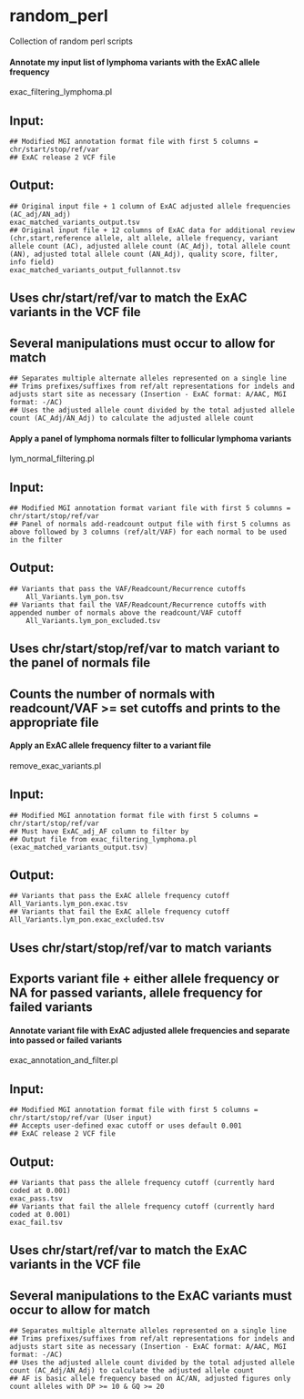 # random_perl
Collection of random perl scripts


#### Annotate my input list of lymphoma variants with the ExAC allele frequency
exac_filtering_lymphoma.pl
## Input:
    ## Modified MGI annotation format file with first 5 columns = chr/start/stop/ref/var
    ## ExAC release 2 VCF file
## Output:
    ## Original input file + 1 column of ExAC adjusted allele frequencies (AC_adj/AN_adj)
    exac_matched_variants_output.tsv
    ## Original input file + 12 columns of ExAC data for additional review (chr,start,reference allele, alt allele, allele frequency, variant allele count (AC), adjusted allele count (AC_Adj), total allele count (AN), adjusted total allele count (AN_Adj), quality score, filter, info field)
    exac_matched_variants_output_fullannot.tsv
## Uses chr/start/ref/var to match the ExAC variants in the VCF file
## Several manipulations must occur to allow for match
    ## Separates multiple alternate alleles represented on a single line
    ## Trims prefixes/suffixes from ref/alt representations for indels and adjusts start site as necessary (Insertion - ExAC format: A/AAC, MGI format: -/AC)
    ## Uses the adjusted allele count divided by the total adjusted allele count (AC_Adj/AN_Adj) to calculate the adjusted allele count


#### Apply a panel of lymphoma normals filter to follicular lymphoma variants
lym_normal_filtering.pl
## Input:
    ## Modified MGI annotation format variant file with first 5 columns = chr/start/stop/ref/var
    ## Panel of normals add-readcount output file with first 5 columns as above followed by 3 columns (ref/alt/VAF) for each normal to be used in the filter
## Output:
    ## Variants that pass the VAF/Readcount/Recurrence cutoffs
        All_Variants.lym_pon.tsv
    ## Variants that fail the VAF/Readcount/Recurrence cutoffs with appended number of normals above the readcount/VAF cutoff
        All_Variants.lym_pon_excluded.tsv
## Uses chr/start/stop/ref/var to match variant to the panel of normals file
## Counts the number of normals with readcount/VAF >= set cutoffs and prints to the appropriate file


#### Apply an ExAC allele frequency filter to a variant file
remove_exac_variants.pl
## Input:
    ## Modified MGI annotation format file with first 5 columns = chr/start/stop/ref/var
    ## Must have ExAC_adj_AF column to filter by
    ## Output file from exac_filtering_lymphoma.pl (exac_matched_variants_output.tsv)
## Output:
    ## Variants that pass the ExAC allele frequency cutoff 
    All_Variants.lym_pon.exac.tsv
    ## Variants that fail the ExAC allele frequency cutoff
    All_Variants.lym_pon.exac_excluded.tsv
## Uses chr/start/stop/ref/var to match variants
## Exports variant file + either allele frequency or NA for passed variants, allele frequency for failed variants


#### Annotate variant file with ExAC adjusted allele frequencies and separate into passed or failed variants
exac_annotation_and_filter.pl
## Input:
    ## Modified MGI annotation format file with first 5 columns = chr/start/stop/ref/var (User input)
    ## Accepts user-defined exac cutoff or uses default 0.001
    ## ExAC release 2 VCF file
## Output:
    ## Variants that pass the allele frequency cutoff (currently hard coded at 0.001)
    exac_pass.tsv
    ## Variants that fail the allele frequency cutoff (currently hard coded at 0.001)
    exac_fail.tsv
## Uses chr/start/ref/var to match the ExAC variants in the VCF file
## Several manipulations to the ExAC variants must occur to allow for match
    ## Separates multiple alternate alleles represented on a single line
    ## Trims prefixes/suffixes from ref/alt representations for indels and adjusts start site as necessary (Insertion - ExAC format: A/AAC, MGI format: -/AC)
    ## Uses the adjusted allele count divided by the total adjusted allele count (AC_Adj/AN_Adj) to calculate the adjusted allele count
    ## AF is basic allele frequency based on AC/AN, adjusted figures only count alleles with DP >= 10 & GQ >= 20
